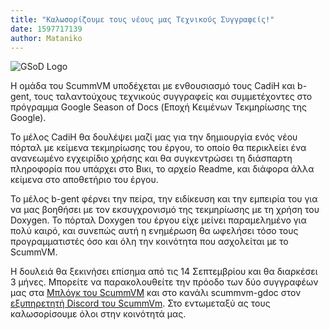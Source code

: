 ```yaml
---
title: "Καλωσορίζουμε τους νέους μας Τεχνικούς Συγγραφείς!"
date: 1597717139
author: Mataniko
---
```


![GSoD Logo](/data/news/GSoD2020Logo.png)

Η ομάδα του ScummVM υποδέχεται με ενθουσιασμό τους CadiH και b-gent, τους ταλαντούχους τεχνικούς συγγραφείς και συμμετέχοντες στο πρόγραμμα Google Season of Docs (Εποχή Κειμένων Τεκμηρίωσης της Google).

Το μέλος CadiH θα δουλέψει μαζί μας για την δημιουργία ενός νέου πόρταλ με κείμενα τεκμηρίωσης του έργου, το οποίο θα περικλείει ένα ανανεωμένο εγχειρίδιο χρήσης και θα συγκεντρώσει τη διάσπαρτη πληροφορία που υπάρχει στο Βικι, το αρχείο Readme, και διάφορα άλλα κείμενα στο αποθετήριο του έργου. 

Το μέλος b-gent φέρνει την πείρα, την ειδίκευση και την εμπειρία του για να μας βοηθήσει με τον εκσυγχρονισμό της τεκμηρίωσης με τη χρήση του Doxygen. Το πόρταλ Doxygen του έργου είχε μείνει παραμελημένο για πολύ καιρό, και συνεπώς αυτή η ενημέρωση θα ωφελήσει τόσο τους προγραμματιστές όσο και όλη την κοινότητα που ασχολείται με το ScummVM.

Η δουλειά θα ξεκινήσει επίσημα από τις 14 Σεπτεμβρίου και θα διαρκέσει 3 μήνες. Μπορείτε να παρακολουθείτε την πρόοδο των δύο συγγραφέων μας στα [Μπλόγκ του ScummVM](https://planet.scummvm.org) και στο κανάλι scummvm-gdoc στον [εξυπηρετητή Discord του ScummVm](https://discord.gg/5D8yTtF). Στο εντωμεταξύ ας τους καλωσορίσουμε όλοι στην κοινότητά μας.

